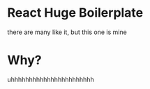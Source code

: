 # React Huge Boilerplate

there are many like it, but this one is mine

# Why?

uhhhhhhhhhhhhhhhhhhhhhhh
